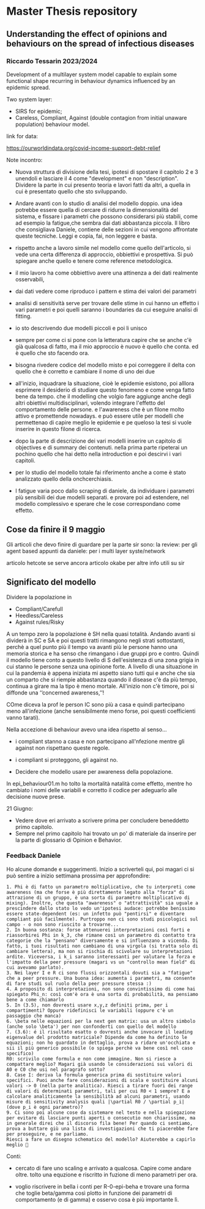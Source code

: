 # Master Thesis repository
## Understanding the effect of opinions and behaviours on the spread of infectious diseases
### Riccardo Tessarin 2023/2024

Development of a multilayer system model capable to explain some functional shape recurring in behaviour dynamics influenced by an epidemic spread.

Two system layer:
 - SIRS for epidemic;
 - Careless, Compliant, Against (double contagion from initial unaware population) behaviour model.

link for data:

https://ourworldindata.org/covid-income-support-debt-relief

Note incontro:

- Nuova struttura di divisione della tesi, ipotesi di spostare il capitolo 2 e 3 unendoli e lasciare il 4 come "development" e non "description". Dividere la parte in cui presento teoria e lavori fatti da altri, a quella in cui è presentato quello che sto sviluppando.
- Andare avanti con lo studio di analisi del modello doppio. una idea potrebbe essere quella di cercare di ridurre la dimensionalità del sistema, e fissare i parametri che possono considerarsi più stabili, come ad esempio la fatigue,che sembra dai dati abbastanza piccola. Il libro che consigliava Daniele, contiene delle sezioni in cui vengono affrontate queste tecniche. Leggi e copia, fai, non leggere e basta.
- rispetto anche a lavoro simile nel modello come quello dell'articolo, si vede una certa differenza di approccio, obbiettivi e prospettiva. Si può spiegare anche quello e tenere come reference metodologica.
- il mio lavoro ha come obbiettivo avere una attinenza a dei dati realmente osservabili, 
- dai dati vedere come riproduco i pattern e stima dei valori dei parametri
- analisi di sensitività serve per trovare delle stime in cui hanno un effetto i vari parametri e poi quelli saranno i boundaries da cui eseguire analisi di fitting.
- io sto descrivendo due modelli piccoli e poi li unisco
- sempre per come ci si pone con la letteratura capire che se anche c'è già qualcosa di fatto, ma il mio approccio è nuovo è quello che conta. ed è quello che sto facendo ora.  
- bisogna rivedere codice del modello misto e poi correggere il delta con quello che è corretto e cambiare il nome di uno dei due
- all'inizio, inquadrare la situazione, cioè le epidemie esistono, poi alllora esprimere il desiderio di studiare questo fenomeno e come venga fatto bene da tempo. che il modelling che volgio fare aggiunge anche degli altri obiettivi multidisciplinari, volendo integrare l'effetto del comportamento delle persone. e l'awareness  che è un filone molto attivo e promettende nowadays. e può essere utile per modelli che permettenao di capire meglio le epidemie e pe queloso la tesi si vuole inserire in questo filone di ricerca. 

- dopo la parte di descrizione dei vari modelli inserire un capitolo di objectives e di summary dei contenuti. nella prima parte ripeterai un pochino quello che hai detto nella introduction e poi descirvi i vari capitoli. 
- per lo studio del modello totale fai riferimento anche a come è stato analizzato quello della onchcerchiasis. 
- l fatigue varia poco dallo scraping di daniele, da individuare i parametri più sensibili dei due modelli separati. e provare poi ad estendere, nel modello complessivo e sperare che le cose correspondano come effetto. 



## Cose da finire il 9 maggio  
Gli articoli che devo finire di guardare per la parte sir sono: 
la review: per gli agent based
appunti da daniele: per i multi layer syste/network

articolo hetcote se serve ancora
articolo okabe per altre info utili su sir

## Significato del modello
Dividere la popolazione in 
- Compliant/Carefull
- Heedless/Careless
- Against rules/Risky

A un tempo zero la popolazione è SH nella quasi totalità. Andando avanti si dividerà in SC e SA e poi questi tratti rimangono negli strati sottostanti, perchè a quel punto più il tempo va avanti più le persone hanno una memoria storica e ha senso che rimangano i due gruppi pro e contro. Quindi il modello tiene conto a questo livello di S dell'esistenza di una zona grigia in cui stanno le persone senza una opinione forte. A livello di una situazione in cui la pandemia è appena iniziata mi aspetto siano tutti qui e anche che sia un comparto che si riempie abbastanza quando il disease c'è  da più tempo, continua a girare ma la tipo è meno mortale. All'inizio non c'è timore, poi si diffonde una ‘‘concerned awareness,’’!

COme diceva la prof le person IC sono più a casa e quindi partecipano meno all'infezione (anche sensibilmente meno forse, poi questi coefficienti vanno tarati).


Nella accezione di behaviour avevo una idea rispetto al senso... 
- i compliant stanno a casa e non partecipano all'nfezione mentre gli against non rispettano queste regole.

- i compliant si proteggono, gli against no.
 - Decidere che modello usare per awareness della popolazione. 

 In epi_behaviour01.m ho tolto la mortalità natalità come effetto, mentre ho cambiato i nomi delle variabili e corretto il codice per adeguarlo alle decisione nuove prese.


21 Giugno:

- Vedere dove eri arrivato a scrivere prima per concludere beneddetto primo capitolo. 
- Sempre nel primo capitolo hai trovato un po' di materiale da inserire per la parte di glossario di Opinion e Behavior. 

### Feedback Daniele 

 Ho alcune domande e suggerimenti. Inizio a scriverteli qui, poi magari ci si può sentire a inizio settimana prossima per approfondire:

    1. Phi è di fatto un parametro moltiplicativo, che tu interpreti come awareness (ma che forse è più direttamente legato alla "forza" di attrazione di un gruppo, è una sorta di parametro moltiplicativo di mixing). Inoltre, che questa "awareness" o "attrattività" sia uguale a prescindere dallo stato lo vedo un'ipotesi audace: potrebbe benissimo essere state-dependent (es: un infetto può "pentirsi" e diventare compliant più facilmente). Purtroppo non ci sono studi psicologici sul campo - o non sono riuscito a trovarne...
    2. In buona sostanza: forse attenuerei interpretazioni così forti e riassorbirei Phi in k_3, che rimane così un parametro di contatto tra categorie che la "pensano" diversamente e si influenzano a vicenda. Di fatto, i tuoi risultati non cambiano di una virgola (si tratta solo di cambiare lettera), ma non si rischia di scivolare su interpretazioni ardite. Viceversa, i k_i saranno interessanti per valutare la forza e l'impatto della peer pressure (magari vs un "controllo mean field" di cui avevamo parlato).
    3. Nei layer I e R ci sono flussi orizzontali dovuti sia a "fatigue" che a peer pressure. Una buona idea: aumenta i parametri, ma consente di fare studi sul ruolo della peer pressure stessa :)
    4. A proposito di interpretazioni, non sono convintissimo di come hai spiegato Phi_n: così com'è ora è una sorta di probabilità, ma pensiamo bene a come chiamarlo
    5. In (3.5), non dovresti usare x,y,z definiti prima, per i compartimenti? Oppure ridefinisci le variabili (oppure c'è un passaggio che manca)
    6. \beta nelle equazioni per la next gen matrix: usa un altro simbolo (anche solo \beta') per non confonderti con quello del modello
    7. (3.6): é il risultato esatto o dovresti anche invocare il leading eigenvalue del prodotto matriciale? Dipende da come ha definito le equazioni; non ho guardato in dettaglio, prova a ridare un'occhiata e sii il più generico possibile (o spiega perchè va bene così nel caso specifico)
    R0: scrivilo come formula e non come immagine. Non si riesce a compattare meglio? Magari già usando le considerazioni sui valori di A0 e C0 che usi nel paragrafo sotto?
    8. Case I: deriva la formula generica prima di sostituire valori specifici. Puoi anche fare considerazioni di scala e sostituire alcuni valori -> 0 (nella parte analitica). Riesci a tirare fuori dei range di valori di determinati parametri, tali per cui R0 < 1 sempre? E a calcolare analiticamente la sensibilità ad alcuni parametri, usando misure di sensitivity analysis quali |\partial R0 / \partial p_i| (dove p_i è ogni parametro)?
    9. Ci sono poi alcune cose da sistemare nel testo e nella spiegazione per evitare di lasciare punti aperti o consecutio non chiarissime, ma in generale direi che il discorso fila bene! Per quando ci sentiamo, prova a buttare giù una lista di investigazioni che ti piacerebbe fare per proseguire, e ne parliamo.
    Riesci a fare un disegno schematico del modello? Aiuterebbe a capirlo meglio 🙂


Conti:
- cercato di fare uno scaling e arrivato a qualcosa. Capire come andare oltre. tolto una equzione e riscritto in fuzione di meno parametri per ora. 

- voglio riscrivere in bella i conti per R-0-epi-beha e trovare una forma che toglie beta/gamma così plotto in funzione dei parametri di comportamento (e di gamma) e osservo cosa è più importante lì.





